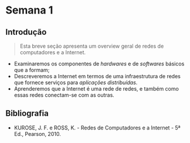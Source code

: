 # Semana 1

## Introdução

> Esta breve seção apresenta um overview geral de redes de computadores e a Internet.

- Examinaremos os componentes de _hardwares_ e de _softwares_ básicos que a formam;
- Descreveremos a Internet em termos de uma infraestrutura de redes que fornece serviços para _aplicações distribuídas_.
- Aprenderemos que a Internet é uma rede de redes, e também como essas redes conectam-se com as outras.

## Bibliografia

- KUROSE, J. F. e ROSS, K. - Redes de Computadores e a Internet - 5ª Ed., Pearson, 2010.
